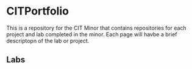 # CITPortfolio
This is a repository for the CIT Minor that contains repositories for each project and lab completed in the minor. Each page will havbe a brief descriptopn of the lab or project.

## Labs
